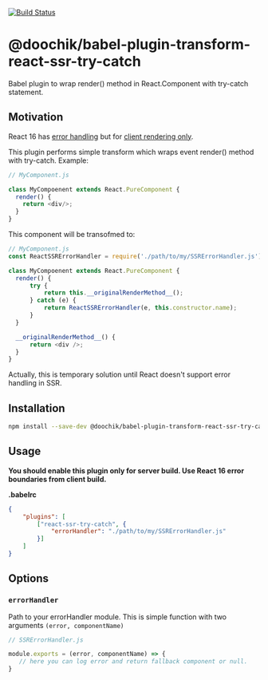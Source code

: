 [![Build Status](https://travis-ci.org/doochik/babel-plugin-transform-react-ssr-try-catch.svg?branch=master)](https://travis-ci.org/doochik/babel-plugin-transform-react-ssr-try-catch)

# @doochik/babel-plugin-transform-react-ssr-try-catch

Babel plugin to wrap render() method in React.Component with try-catch statement.

## Motivation

React 16 has [error handling](https://reactjs.org/blog/2017/09/26/react-v16.0.html#better-error-handling) but for [client rendering only](https://github.com/facebook/react/issues/10442). 

This plugin performs simple transform which wraps event render() method with try-catch.
Example:
```js
// MyComponent.js

class MyCompoenent extends React.PureComponent {
  render() {
    return <div/>;
  }
}
```

This component will be transofmed to:
```js
// MyComponent.js
const ReactSSRErrorHandler = require('./path/to/my/SSRErrorHandler.js');

class MyCompoenent extends React.PureComponent {
  render() {
      try {
          return this.__originalRenderMethod__();
      } catch (e) {
          return ReactSSRErrorHandler(e, this.constructor.name);
      }
  }

  __originalRenderMethod__() {
      return <div />;
  }
}
```

Actually, this is temporary solution until React doesn't support error handling in SSR.

## Installation

```sh
npm install --save-dev @doochik/babel-plugin-transform-react-ssr-try-catch
```

## Usage

**You should enable this plugin only for server build. Use React 16 error boundaries from client build.**

**.babelrc**

```json
{
    "plugins": [
        ["react-ssr-try-catch", {
            "errorHandler": "./path/to/my/SSRErrorHandler.js"
        }]
    ]
}
```

## Options

### `errorHandler`

Path to your errorHandler module.
This is simple function with two arguments `(error, componentName)`

```js
// SSRErrorHandler.js

module.exports = (error, componentName) => {
   // here you can log error and return fallback component or null.
}
```
